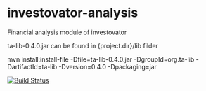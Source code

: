investovator-analysis
=================

Financial analysis module of investovator

ta-lib-0.4.0.jar can be found in {project.dir}/lib filder

mvn install:install-file -Dfile=ta-lib-0.4.0.jar -DgroupId=org.ta-lib -DartifactId=ta-lib -Dversion=0.4.0 -Dpackaging=jar



[![Build Status](https://drone.io/github.com/investovator/investovator-analysis/status.png)](https://drone.io/github.com/investovator/investovator-analysis/latest)
